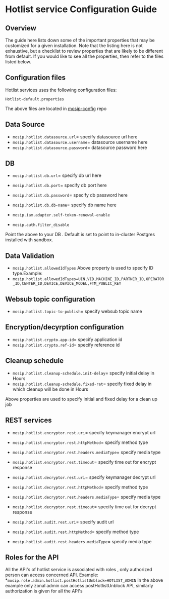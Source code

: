 # Hotlist service Configuration Guide
## Overview
The guide here lists down some of the important properties that may be customized for a given installation. Note that the listing here is not exhaustive, but a checklist to review properties that are likely to be different from default.  If you would like to see all the properties, then refer to the files listed below.

## Configuration files
Hotlist services uses the following configuration files:
```
Hotlist-default.properties
```
The above files are located in [mosip-config](https://github.com/mosip/mosip-config/blob/develop2-v2/) repo


## Data Source
* `mosip.hotlist.datasource.url`= specify datasource url here
* `mosip.hotlist.datasource.username`= datasource username here
* `mosip.hotlist.datasource.password`= datasource password here

## DB
* `mosip.hotlist.db.url`= specify db url here
* `mosip.hotlist.db.port`= specify db port here
* `mosip.hotlist.db.password`= specify db password here
* `mosip.hotlist.db.db-name`= specify db name here

* `mosip.iam.adapter.self-token-renewal-enable`
* `mosip.auth.filter_disable`


Point the above to your DB .  Default is set to point to in-cluster Postgres installed with sandbox.

## Data Validation
* `mosip.hotlist.allowedIdTypes`
  Above property is used to specify ID type.Example:
* `mosip.hotlist.allowedIdTypes=UIN,VID,MACHINE_ID,PARTNER_ID,OPERATOR_ID,CENTER_ID,DEVICE,DEVICE_MODEL,FTM_PUBLIC_KEY`

## Websub topic configuration
* `mosip.hotlist.topic-to-publish`= specify websub topic name

## Encryption/decyrption configuration
* `mosip.hotlist.crypto.app-id`= specify application id
* `mosip.hotlist.crypto.ref-id`= specify reference id

## Cleanup schedule
* `mosip.hotlist.cleanup-schedule.init-delay`= specify initial delay in Hours
* `mosip.hotlist.cleanup-schedule.fixed-rat`= specify fixed delay in which cleanup will be done in Hours

Above properties are used to specify initial and fixed delay for a clean up job

## REST services
* `mosip.hotlist.encryptor.rest.uri`= specify keymanager encrypt url
* `mosip.hotlist.encryptor.rest.httpMethod`= specify method type
* `mosip.hotlist.encryptor.rest.headers.mediaType`= specify media type
* `mosip.hotlist.encryptor.rest.timeout`= specify time out for encrypt response

* `mosip.hotlist.decryptor.rest.uri`= specify keymanager decrypt url
* `mosip.hotlist.decryptor.rest.httpMethod`= specify method type
* `mosip.hotlist.decryptor.rest.headers.mediaType`= specify media type
* `mosip.hotlist.decryptor.rest.timeout`= specify time out for decrypt response

* `mosip.hotlist.audit.rest.uri`= specify audit url
* `mosip.hotlist.audit.rest.httpMethod`= specify method type
* `mosip.hotlist.audit.rest.headers.mediaType`= specify media type

## Roles for the API
All the API's of hotlist service is associated with roles , only authorized person can access concerned API.
Example:
*`mosip.role.admin.hotlist.postHotlistUnblock=HOTLIST_ADMIN`
In the above example only zonal admin can access postHotlistUnblock API, similarly authorization is given for all the API's

